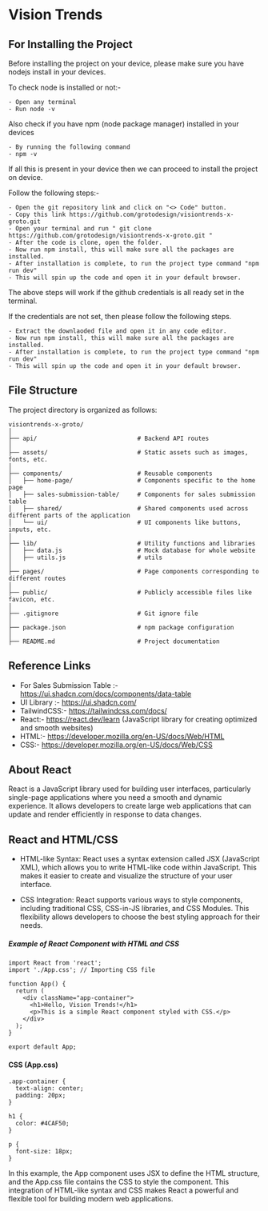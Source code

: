 # Vision Trends

## For Installing the Project

Before installing the project on your device, please make sure you have nodejs install in your devices.

To check node is installed or not:-

```
- Open any terminal
- Run node -v
```

Also check if you have npm (node package manager) installed in your devices

```
- By running the following command
- npm -v
```

If all this is present in your device then we can proceed to install the project on device.

Follow the following steps:-

```
- Open the git repository link and click on "<> Code" button.
- Copy this link https://github.com/grotodesign/visiontrends-x-groto.git
- Open your terminal and run " git clone https://github.com/grotodesign/visiontrends-x-groto.git "
- After the code is clone, open the folder.
- Now run npm install, this will make sure all the packages are installed.
- After installation is complete, to run the project type command "npm run dev"
- This will spin up the code and open it in your default browser.
```

The above steps will work if the github credentials is all ready set in the terminal.

If the credentials are not set, then please follow the following steps.

```
- Extract the downlaoded file and open it in any code editor.
- Now run npm install, this will make sure all the packages are installed.
- After installation is complete, to run the project type command "npm run dev"
- This will spin up the code and open it in your default browser.
```

## File Structure

The project directory is organized as follows:

```
visiontrends-x-groto/
│
├── api/                            # Backend API routes
│
├── assets/                         # Static assets such as images, fonts, etc.
│
├── components/                     # Reusable components
│   ├── home-page/                  # Components specific to the home page
│   ├── sales-submission-table/     # Components for sales submission table
│   ├── shared/                     # Shared components used across different parts of the application
│   └── ui/                         # UI components like buttons, inputs, etc.
│
├── lib/                            # Utility functions and libraries
│   ├── data.js                     # Mock database for whole website
│   ├── utils.js                    # utils
│
├── pages/                          # Page components corresponding to different routes
│
├── public/                         # Publicly accessible files like favicon, etc.
│
├── .gitignore                      # Git ignore file
│
├── package.json                    # npm package configuration
│
├── README.md                       # Project documentation
```

## Reference Links

- For Sales Submission Table :- https://ui.shadcn.com/docs/components/data-table
- UI Library :- https://ui.shadcn.com/
- TailwindCSS:- https://tailwindcss.com/docs/
- React:- https://react.dev/learn (JavaScript library for creating optimized and smooth websites)
- HTML:- https://developer.mozilla.org/en-US/docs/Web/HTML
- CSS:- https://developer.mozilla.org/en-US/docs/Web/CSS

## About React

React is a JavaScript library used for building user interfaces, particularly single-page applications where you need a smooth and dynamic experience. It allows developers to create large web applications that can update and render efficiently in response to data changes.

## React and HTML/CSS

- HTML-like Syntax: React uses a syntax extension called JSX (JavaScript XML), which allows you to write HTML-like code within JavaScript. This makes it easier to create and visualize the structure of your user interface.

- CSS Integration: React supports various ways to style components, including traditional CSS, CSS-in-JS libraries, and CSS Modules. This flexibility allows developers to choose the best styling approach for their needs.

##### Example of React Component with HTML and CSS

```
import React from 'react';
import './App.css'; // Importing CSS file

function App() {
  return (
    <div className="app-container">
      <h1>Hello, Vision Trends!</h1>
      <p>This is a simple React component styled with CSS.</p>
    </div>
  );
}

export default App;

```

#### CSS (App.css)

```
.app-container {
  text-align: center;
  padding: 20px;
}

h1 {
  color: #4CAF50;
}

p {
  font-size: 18px;
}

```

In this example, the App component uses JSX to define the HTML structure, and the App.css file contains the CSS to style the component. This integration of HTML-like syntax and CSS makes React a powerful and flexible tool for building modern web applications.
